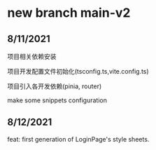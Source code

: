 # new branch main-v2

## 8/11/2021
项目相关依赖安装

项目开发配置文件初始化(tsconfig.ts,vite.config.ts)

项目引入各开发依赖(pinia, router)

make some snippets configuration

## 8/12/2021
feat: first generation of LoginPage's style sheets.